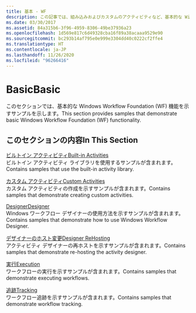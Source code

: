 ```yaml
---
title: 基本 - WF
description: この記事では、組み込みおよびカスタムのアクティビティなど、基本的な Windows Workflow Foundation 機能を示すサンプルを参照します。
ms.date: 03/30/2017
ms.assetid: 84a315b6-3f96-4959-8306-49be37936a23
ms.openlocfilehash: 1d569e817c6d49328cba16f89a38acaaa9529e90
ms.sourcegitcommit: bc293b14af795e0e999e3304dd40c0222cf2ffe4
ms.translationtype: HT
ms.contentlocale: ja-JP
ms.lasthandoff: 11/26/2020
ms.locfileid: "96266416"
---
```

# <a name="basic"></a><span data-ttu-id="40482-103">Basic</span><span class="sxs-lookup"><span data-stu-id="40482-103">Basic</span></span>

<span data-ttu-id="40482-104">このセクションでは、基本的な Windows Workflow Foundation (WF) 機能を示すサンプルを示します。</span><span class="sxs-lookup"><span data-stu-id="40482-104">This section provides samples that demonstrate basic Windows Workflow Foundation (WF) functionality.</span></span>  
  
## <a name="in-this-section"></a><span data-ttu-id="40482-105">このセクションの内容</span><span class="sxs-lookup"><span data-stu-id="40482-105">In This Section</span></span>  

 [<span data-ttu-id="40482-106">ビルトイン アクティビティ</span><span class="sxs-lookup"><span data-stu-id="40482-106">Built-in Activities</span></span>](built-in-activities.md)  
 <span data-ttu-id="40482-107">ビルトイン アクティビティ ライブラリを使用するサンプルが含まれます。</span><span class="sxs-lookup"><span data-stu-id="40482-107">Contains samples that use the built-in activity library.</span></span>  
  
 [<span data-ttu-id="40482-108">カスタム アクティビティ</span><span class="sxs-lookup"><span data-stu-id="40482-108">Custom Activities</span></span>](custom-activities.md)  
 <span data-ttu-id="40482-109">カスタム アクティビティの作成を示すサンプルが含まれます。</span><span class="sxs-lookup"><span data-stu-id="40482-109">Contains samples that demonstrate creating custom activities.</span></span>  
  
 [<span data-ttu-id="40482-110">Designer</span><span class="sxs-lookup"><span data-stu-id="40482-110">Designer</span></span>](designer.md)  
 <span data-ttu-id="40482-111">Windows ワークフロー デザイナーの使用方法を示すサンプルが含まれます。</span><span class="sxs-lookup"><span data-stu-id="40482-111">Contains samples that demonstrate how to use Windows Workflow Designer.</span></span>  
  
 [<span data-ttu-id="40482-112">デザイナーのホスト変更</span><span class="sxs-lookup"><span data-stu-id="40482-112">Designer ReHosting</span></span>](designer-rehosting.md)  
 <span data-ttu-id="40482-113">アクティビティ デザイナーの再ホストを示すサンプルが含まれます。</span><span class="sxs-lookup"><span data-stu-id="40482-113">Contains samples that demonstrate re-hosting the activity designer.</span></span>  
  
 [<span data-ttu-id="40482-114">実行</span><span class="sxs-lookup"><span data-stu-id="40482-114">Execution</span></span>](execution.md)  
 <span data-ttu-id="40482-115">ワークフローの実行を示すサンプルが含まれます。</span><span class="sxs-lookup"><span data-stu-id="40482-115">Contains samples that demonstrate executing workflows.</span></span>
  
 [<span data-ttu-id="40482-116">追跡</span><span class="sxs-lookup"><span data-stu-id="40482-116">Tracking</span></span>](tracking.md)  
 <span data-ttu-id="40482-117">ワークフロー追跡を示すサンプルが含まれます。</span><span class="sxs-lookup"><span data-stu-id="40482-117">Contains samples that demonstrate workflow tracking.</span></span>
